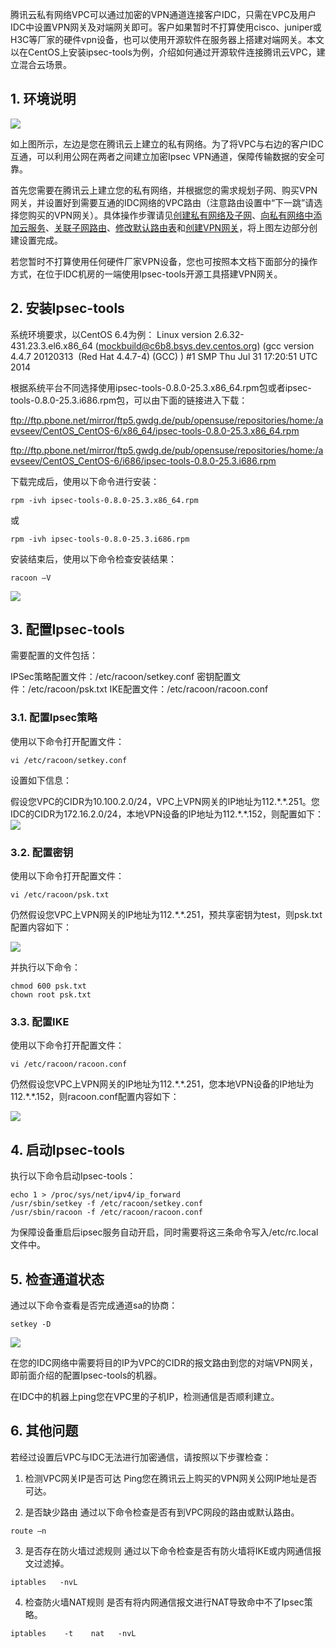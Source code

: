 腾讯云私有网络VPC可以通过加密的VPN通道连接客户IDC，只需在VPC及用户IDC中设置VPN网关及对端网关即可。客户如果暂时不打算使用cisco、juniper或H3C等厂家的硬件vpn设备，也可以使用开源软件在服务器上搭建对端网关。本文以在CentOS上安装ipsec-tools为例，介绍如何通过开源软件连接腾讯云VPC，建立混合云场景。

## 1. 环境说明
![](https://mccdn.qcloud.com/img56c6836ccfc95.png)

如上图所示，左边是您在腾讯云上建立的私有网络。为了将VPC与右边的客户IDC互通，可以利用公网在两者之间建立加密Ipsec VPN通道，保障传输数据的安全可靠。

首先您需要在腾讯云上建立您的私有网络，并根据您的需求规划子网、购买VPN网关，并设置好到需要互通的IDC网络的VPC路由（注意路由设置中“下一跳”请选择您购买的VPN网关）。具体操作步骤请见[创建私有网络及子网](http://cloud.tencent.com/doc/product/215/%E5%88%9B%E5%BB%BA%E7%A7%81%E6%9C%89%E7%BD%91%E7%BB%9C%E5%8F%8A%E5%AD%90%E7%BD%91)、[向私有网络中添加云服务](http://cloud.tencent.com/doc/product/215/%E5%90%91%E7%A7%81%E6%9C%89%E7%BD%91%E7%BB%9C%E4%B8%AD%E6%B7%BB%E5%8A%A0%E4%BA%91%E6%9C%8D%E5%8A%A1)、[关联子网路由](http://cloud.tencent.com/doc/product/215/%E5%85%B3%E8%81%94%E5%AD%90%E7%BD%91%E8%B7%AF%E7%94%B1)、[修改默认路由表](http://cloud.tencent.com/doc/product/215/%E4%BF%AE%E6%94%B9%E9%BB%98%E8%AE%A4%E8%B7%AF%E7%94%B1%E8%A1%A8)和[创建VPN网关](http://cloud.tencent.com/doc/product/215/%E5%88%9B%E5%BB%BAVPN%E7%BD%91%E5%85%B3)，将上图左边部分创建设置完成。


若您暂时不打算使用任何硬件厂家VPN设备，您也可按照本文档下面部分的操作方式，在位于IDC机房的一端使用Ipsec-tools开源工具搭建VPN网关。

## 2. 安装Ipsec-tools
系统环境要求，以CentOS 6.4为例：
Linux version 2.6.32-431.23.3.el6.x86_64
(mockbuild@c6b8.bsys.dev.centos.org) (gcc version 4.4.7 20120313 
(Red Hat 4.4.7-4) (GCC) ) #1 SMP Thu Jul 31 17:20:51 UTC 2014

根据系统平台不同选择使用ipsec-tools-0.8.0-25.3.x86_64.rpm包或者ipsec-tools-0.8.0-25.3.i686.rpm包，可以由下面的链接进入下载：

ftp://ftp.pbone.net/mirror/ftp5.gwdg.de/pub/opensuse/repositories/home:/aevseev/CentOS_CentOS-6/x86_64/ipsec-tools-0.8.0-25.3.x86_64.rpm

ftp://ftp.pbone.net/mirror/ftp5.gwdg.de/pub/opensuse/repositories/home:/aevseev/CentOS_CentOS-6/i686/ipsec-tools-0.8.0-25.3.i686.rpm

下载完成后，使用以下命令进行安装：

```
rpm -ivh ipsec-tools-0.8.0-25.3.x86_64.rpm
```
或
```
rpm -ivh ipsec-tools-0.8.0-25.3.i686.rpm
```

安装结束后，使用以下命令检查安装结果：

```
racoon –V
```
![](https://mccdn.qcloud.com/img56c68a299aed9.png)

## 3. 配置Ipsec-tools
需要配置的文件包括：

IPSec策略配置文件：/etc/racoon/setkey.conf
密钥配置文件：/etc/racoon/psk.txt
IKE配置文件：/etc/racoon/racoon.conf

### 3.1. 配置Ipsec策略
使用以下命令打开配置文件：

```
vi /etc/racoon/setkey.conf
```

设置如下信息：

假设您VPC的CIDR为10.100.2.0/24，VPC上VPN网关的IP地址为112.\*.\*.251。您IDC的CIDR为172.16.2.0/24，本地VPN设备的IP地址为112.\*.\*.152，则配置如下：
![](https://mccdn.qcloud.com/img56c68be5ba93c.png)

### 3.2. 配置密钥
使用以下命令打开配置文件：

```
vi /etc/racoon/psk.txt
```
仍然假设您VPC上VPN网关的IP地址为112.\*.\*.251，预共享密钥为test，则psk.txt配置内容如下：

![](https://mccdn.qcloud.com/img56c68ca34b349.png)

并执行以下命令：

```
chmod 600 psk.txt   
chown root psk.txt
```

### 3.3. 配置IKE
使用以下命令打开配置文件：

```
vi /etc/racoon/racoon.conf
```

仍然假设您VPC上VPN网关的IP地址为112.\*.\*.251，您本地VPN设备的IP地址为112.\*.\*.152，则racoon.conf配置内容如下：

![](https://mccdn.qcloud.com/img56c68dc067617.png)

## 4. 启动Ipsec-tools

执行以下命令启动Ipsec-tools：

```
echo 1 > /proc/sys/net/ipv4/ip_forward
/usr/sbin/setkey -f /etc/racoon/setkey.conf
/usr/sbin/racoon -f /etc/racoon/racoon.conf
```

为保障设备重启后ipsec服务自动开启，同时需要将这三条命令写入/etc/rc.local文件中。

## 5. 检查通道状态
通过以下命令查看是否完成通道sa的协商：


```
setkey -D
```

![](https://mccdn.qcloud.com/img56c68edfa569d.png)

在您的IDC网络中需要将目的IP为VPC的CIDR的报文路由到您的对端VPN网关，即前面介绍的配置Ipsec-tools的机器。

在IDC中的机器上ping您在VPC里的子机IP，检测通信是否顺利建立。

## 6. 其他问题
若经过设置后VPC与IDC无法进行加密通信，请按照以下步骤检查：

1) 检测VPC网关IP是否可达
Ping您在腾讯云上购买的VPN网关公网IP地址是否可达。

2) 是否缺少路由
通过以下命令检查是否有到VPC网段的路由或默认路由。

```
route –n
```

3) 是否存在防火墙过滤规则
通过以下命令检查是否有防火墙将IKE或内网通信报文过滤掉。

```
iptables   -nvL
```

4) 检查防火墙NAT规则
是否有将内网通信报文进行NAT导致命中不了Ipsec策略。

```
iptables    -t    nat   -nvL
```
